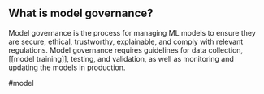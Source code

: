 **What is model governance?**
-----------------------------

Model governance is the process for managing ML models to ensure they are secure, ethical, trustworthy, explainable, and comply with relevant regulations. Model governance requires guidelines for data collection, [[model training]], testing, and validation, as well as monitoring and updating the models in production.


#model 